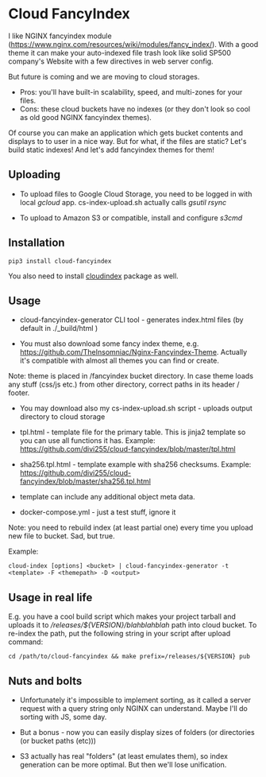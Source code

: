 Cloud FancyIndex
================

I like NGINX fancyindex module
(https://www.nginx.com/resources/wiki/modules/fancy_index/). With a good theme
it can make your auto-indexed file trash look like solid SP500 company's Website
with a few directives in web server config.

But future is coming and we are moving to cloud storages.

* Pros: you'll have built-in scalability, speed, and multi-zones for your files.
* Cons: these cloud buckets have no indexes (or they don't look so cool as old
  good NGINX fancyindex themes).

Of course you can make an application which gets bucket contents and displays
to to user in a nice way. But for what, if the files are static? Let's build
static indexes! And let's add fancyindex themes for them!

Uploading
---------

* To upload files to Google Cloud Storage, you need to be logged in with local
  *gcloud* app. cs-index-upload.sh actually calls *gsutil rsync*

* To upload to Amazon S3 or compatible, install and configure *s3cmd*

Installation
------------

```
pip3 install cloud-fancyindex
```

You also need to install [cloudindex](https://github.com/divi255/cloudindex)
package as well.

Usage
-----

* cloud-fancyindex-generator CLI tool - generates index.html files (by default
  in ./\_build/html )

* You must also download some fancy index theme, e.g.
  https://github.com/TheInsomniac/Nginx-Fancyindex-Theme. Actually it's
  compatible with almost all themes you can find or create.

Note: theme is placed in /fancyindex bucket directory. In case theme loads any
stuff (css/js etc.) from other directory, correct paths in its header / footer.

* You may download also my cs-index-upload.sh script - uploads output directory
  to cloud storage

* tpl.html - template file for the primary table. This is jinja2 template so
  you can use all functions it has. Example: https://github.com/divi255/cloud-fancyindex/blob/master/tpl.html

* sha256.tpl.html - template example with sha256 checksums. Example: https://github.com/divi255/cloud-fancyindex/blob/master/sha256.tpl.html

* template can include any additional object meta data.

* docker-compose.yml - just a test stuff, ignore it

Note: you need to rebuild index (at least partial one) every time you upload new
file to bucket. Sad, but true.

Example:

```
cloud-index [options] <bucket> | cloud-fancyindex-generator -t <template> -F <themepath> -D <output>
```

Usage in real life
------------------

E.g. you have a cool build script which makes your project tarball and uploads
it to */releases/${VERSION}/blahblahblah* path into cloud bucket. To re-index
the path, put the following string in your script after upload command:

    cd /path/to/cloud-fancyindex && make prefix=/releases/${VERSION} pub

Nuts and bolts
--------------

* Unfortunately it's impossible to implement sorting, as it called a server
  request with a query string only NGINX can understand. Maybe I'll do sorting
  with JS, some day.

* But a bonus - now you can easily display sizes of folders (or directories (or
  bucket paths (etc)))

* S3 actually has real "folders" (at least emulates them), so index generation
  can be more optimal. But then we'll lose unification.
